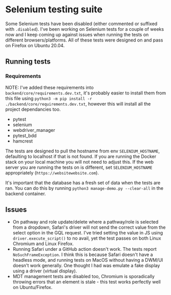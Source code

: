# Selenium testing suite

Some Selenium tests have been disabled (either commented or suffixed with `.disabled`). I've been working on Selenium tests for a couple of weeks now and I keep coming up against issues when running the tests on different browsers/platforms. All of these tests were designed on and pass on Firefox on Ubuntu 20.04.

## Running tests

### Requirements

NOTE: I've added these requirements into `backend/core/requirements.dev.txt`, it's probably easier to install them from this file using `python3 -m pip install -r ./backend/core/requirements.dev.txt`, however this will install all the project dependancies too.
- pytest
- selenium
- webdriver_manager
- pytest_bdd
- hamcrest

The tests are designed to pull the hostname from env `SELENIUM_HOSTNAME`, defaulting to localhost if that is not found. If you are running the Docker stack on your local machine you will not need to adjust this. If the web server you are running the tests on is different, set `SELENIUM_HOSTNAME` appropriately (`https://websitewebsite.com`).

It's important that the database has a fresh set of data when the tests are ran. You can do this by running `python3 manage-demo.py --clear-all` in the backend container.

## Issues
- On pathway and role update/delete where a pathway/role is selected from a dropdown, Safari's driver will not send the correct value from the select option in the GQL request. I've tried setting the value in JS using `driver.execute_script()` to no avail, yet the test passes on both Linux Chromium and Linux Firefox.
- Running Safari under a GitHub action doesn't work. The tests report `NoSuchFrameException`. I think this is because Safari doesn't have a headless mode, and running tests on MacOS without having a DWM/UI doesn't work generally. One thought I had was emulate a fake display using a driver (virtual display).
- MDT management tests are disabled too, Chromium is sporadically throwing errors that an element is stale - this test works perfectly well on Ubuntu/Firefox.
